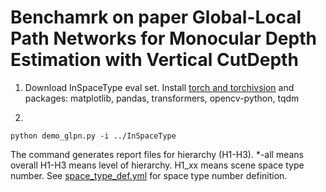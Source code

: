 # Benchamrk on paper Global-Local Path Networks for Monocular Depth Estimation with Vertical CutDepth

1. Download InSpaceType eval set. Install [torch and torchivsion](https://pytorch.org/get-started/previous-versions/) and packages: matplotlib, pandas, transformers, opencv-python, tqdm 

2.

  ```
  python demo_glpn.py -i ../InSpaceType
  ```

  The command generates report files for hierarchy (H1-H3). *-all means overall H1-H3 means level of hierarchy. H1_xx means scene space type number. See [space_type_def.yml](https://github.com/DepthComputation/InSpaceType_Benchmark/blob/main/space_type_def.yml) for space type number definition.
